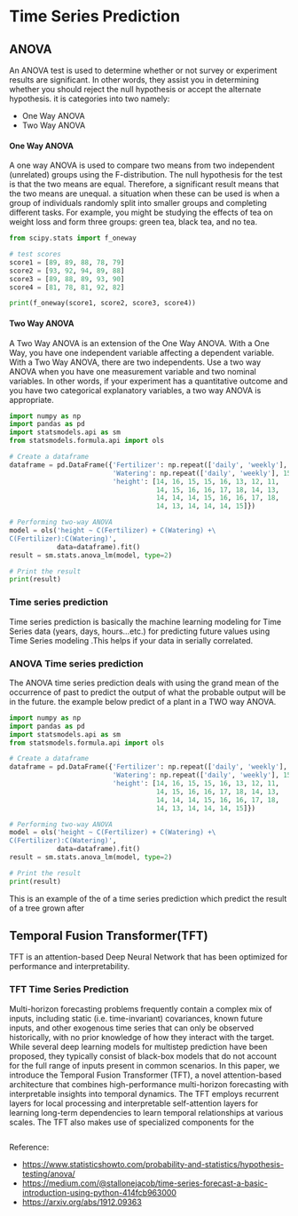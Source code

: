 
# Time Series Prediction
## ANOVA
An ANOVA test is used to determine whether or not survey or experiment results are 
significant. In other words, they assist you in determining whether you should reject the null
hypothesis or accept the alternate hypothesis. it is categories into two namely:

* One Way ANOVA
* Two Way ANOVA


#### One Way ANOVA 
A one way ANOVA is used to compare two means from two independent (unrelated) groups using the 
F-distribution. The null hypothesis for the test is that the two means are equal. Therefore, a 
significant result means that the two means are unequal. a situation when these can be used
is when a group of individuals randomly split into smaller groups and completing different tasks.
For example, you might be studying the effects of tea on weight loss and form three groups: green tea, 
black tea, and no tea.

``` python
from scipy.stats import f_oneway

# test scores
score1 = [89, 89, 88, 78, 79]
score2 = [93, 92, 94, 89, 88]
score3 = [89, 88, 89, 93, 90]
score4 = [81, 78, 81, 92, 82]

print(f_oneway(score1, score2, score3, score4))
```

#### Two Way ANOVA
A Two Way ANOVA is an extension of the One Way ANOVA. With a One Way, you have one independent variable 
affecting a dependent variable. With a Two Way ANOVA, there are two independents. Use a two way ANOVA when 
you have one measurement variable  and two nominal variables. In other words, if your experiment has a 
quantitative outcome and you have two categorical explanatory variables, a two way ANOVA is appropriate.

``` python
import numpy as np
import pandas as pd
import statsmodels.api as sm
from statsmodels.formula.api import ols

# Create a dataframe
dataframe = pd.DataFrame({'Fertilizer': np.repeat(['daily', 'weekly'], 15),
                          'Watering': np.repeat(['daily', 'weekly'], 15),
                          'height': [14, 16, 15, 15, 16, 13, 12, 11,
                                     14, 15, 16, 16, 17, 18, 14, 13,
                                     14, 14, 14, 15, 16, 16, 17, 18,
                                     14, 13, 14, 14, 14, 15]})

# Performing two-way ANOVA
model = ols('height ~ C(Fertilizer) + C(Watering) +\
C(Fertilizer):C(Watering)',
            data=dataframe).fit()
result = sm.stats.anova_lm(model, type=2)

# Print the result
print(result)
```

### Time series prediction
Time series prediction is basically the machine learning modeling for Time Series data (years, days, hours…etc.)
for predicting future values using Time Series modeling .This helps if your data in serially correlated.


### ANOVA Time series prediction
The ANOVA time series prediction deals with using the grand mean of the occurrence of past to predict the 
output of what the probable output will be in the future. the example below predict of a plant in
a TWO way ANOVA.
``` python
import numpy as np
import pandas as pd
import statsmodels.api as sm
from statsmodels.formula.api import ols

# Create a dataframe
dataframe = pd.DataFrame({'Fertilizer': np.repeat(['daily', 'weekly'], 15),
                          'Watering': np.repeat(['daily', 'weekly'], 15),
                          'height': [14, 16, 15, 15, 16, 13, 12, 11,
                                     14, 15, 16, 16, 17, 18, 14, 13,
                                     14, 14, 14, 15, 16, 16, 17, 18,
                                     14, 13, 14, 14, 14, 15]})

# Performing two-way ANOVA
model = ols('height ~ C(Fertilizer) + C(Watering) +\
C(Fertilizer):C(Watering)',
            data=dataframe).fit()
result = sm.stats.anova_lm(model, type=2)

# Print the result
print(result)
```

This is an example of the of a time series prediction which predict the result of a tree grown after

## Temporal Fusion Transformer(TFT)
TFT is an attention-based Deep Neural Network that has been optimized for 
performance and interpretability.

### TFT Time Series Prediction
Multi-horizon forecasting problems frequently contain a complex mix of inputs, including static (i.e. time-invariant)
covariances, known future inputs, and other exogenous time series that can only be observed historically, with no prior
knowledge of how they interact with the target. While several deep learning models for multistep prediction have been 
proposed, they typically consist of black-box models that do not account for the full range of inputs present in common scenarios. 
In this paper, we introduce the Temporal Fusion Transformer (TFT), a novel attention-based architecture that combines 
high-performance multi-horizon forecasting with interpretable insights into temporal dynamics. The TFT employs recurrent layers 
for local processing and interpretable self-attention layers for learning long-term dependencies to learn temporal relationships
at various scales. The TFT also makes use of specialized components for the

``` python
```

























Reference:
* https://www.statisticshowto.com/probability-and-statistics/hypothesis-testing/anova/
* https://medium.com/@stallonejacob/time-series-forecast-a-basic-introduction-using-python-414fcb963000
* https://arxiv.org/abs/1912.09363